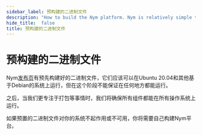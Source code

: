 ```yaml
---
sidebar_label: 预构建的二进制文件
description: "How to build the Nym platform. Nym is relatively simple to build and run on Mac OS X, Linux, and Windows."
hide_title:  false
title: 预构建的二进制文件
---
```


# 预构建的二进制文件

Nym[发布页](https://github.com/nymtech/nym/releases)有预先构建好的二进制文件，它们应该可以在Ubuntu 20.04和其他基于Debian的系统上运行，但在这个阶段不能保证在任何地方都能运行。

之后，当我们更专注于打包等事情时，我们将确保所有组件都能在所有操作系统上运行。

如果预置的二进制文件对你的系统不起作用或不可用，你将需要自己构建Nym平台。

